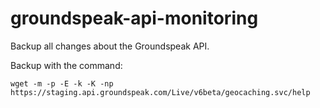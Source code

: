 groundspeak-api-monitoring
==========================

Backup all changes about the Groundspeak API.


Backup with the command:

`wget -m -p -E -k -K -np https://staging.api.groundspeak.com/Live/v6beta/geocaching.svc/help`
